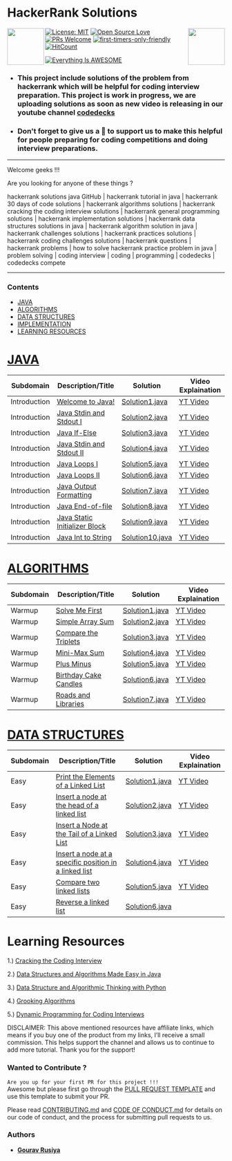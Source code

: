 # HackerRank Solutions

<p align="center">
<a  href="https://www.facebook.com/groups/codedecks">
       <img align="left" height=85 src="https://static1.squarespace.com/static/5994a0f17131a5643f407c37/t/5bf9070c0ebbe88c3392b17c/1543047009836/facebook_button.png">
   </a>
   <a href="https://www.youtube.com/c/codedecks?sub_confirmation=1">
       <img align="right" height=85 src="https://www.freepngimg.com/thumb/subscribe/4-2-subscribe-png-2.png">
   </a>
 <p/>


[![License: MIT](https://img.shields.io/badge/License-MIT-yellow.svg)](https://github.com/codedecks-in/HackerRank-Solutions/blob/master/LICENSE)
[![Open Source Love](https://badges.frapsoft.com/os/v1/open-source.svg?v=103)](https://github.com/ellerbrock/open-source-badges/)
[![PRs Welcome](https://img.shields.io/badge/PRs-welcome-brightgreen.svg?style=flat-square)](https://github.com/codedecks-in/HackerRank-Solutions/blob/master/PULL_REQUEST_TEMPLATE)
[![first-timers-only-friendly](http://img.shields.io/badge/first--timers--only-friendly-blue.svg?style=flat-square)](https://code.publiclab.org#r=all)
[![HitCount](http://hits.dwyl.com/codedecks-in/HackerRank-Solutions.svg)](http://hits.dwyl.com/codedecks-in/HackerRank-Solutions)

[![Everything Is AWESOME](https://github.com/codedecks-in/HackerRank-Solutions/blob/master/codedecks.jpg)](https://www.youtube.com/c/codedecks?sub_confirmation=1 "Everything Is AWESOME")

- ### This project include solutions of the problem from hackerrank which will be helpful for coding interview preparation. This project is work in progress, we are uploading solutions as soon as new video is releasing in our youtube channel [codedecks](https://www.youtube.com/c/codedecks?sub_confirmation=1)
- ### Don't forget to give us a 🌟 to support us to make this helpful for people preparing for coding competitions and doing interview preparations.

----------------------------
Welcome geeks !!!
<br>

Are you looking for anyone of these things ?

hackerrank solutions java GitHub | hackerrank tutorial in java | hackerrank 30 days of code solutions | hackerrank algorithms solutions | hackerrank cracking the coding interview solutions | hackerrank general programming solutions | hackerrank implementation solutions | hackerrank data structures solutions in java | hackerrank algorithm solution in java | hackerrank challenges solutions | hackerrank practices solutions | hackerrank coding challenges solutions | hackerrank questions | hackerrank problems | how to solve hackerrank practice problem in java | problem solving | coding interview | coding | programming | codedecks | codedecks compete

-----------------------------

### Contents
* [JAVA](#java)
* [ALGORITHMS](#algorithms)
* [DATA STRUCTURES](#data-structures)
* [IMPLEMENTATION](#implementation)
* [LEARNING RESOURCES](#learning-resources)


# [JAVA](https://www.hackerrank.com/domains/java)
| Subdomain    | Description/Title                                                                | Solution                                                                         | Video Explaination      |
| ---- | ---------------------------------------------------------------------- | --------------------------------------------------------------------------------------- | ----------------- |
|  Introduction  | [Welcome to Java!](https://www.hackerrank.com/challenges/welcome-to-java/problem)| [Solution1.java](./Java/welcome-to-java.java)    									    |							[YT Video](https://youtu.be/r268lvNP5OU)							       |
|  Introduction  | [Java Stdin and Stdout I](https://www.hackerrank.com/challenges/java-stdin-and-stdout-1/problem)| [Solution2.java](./Java/scanner.java)    									    |								[YT Video](https://youtu.be/r268lvNP5OU)						       |
|  Introduction  | [Java If-Else](https://www.hackerrank.com/challenges/java-if-else/problem)| [Solution3.java](./Java/java-if-else.java)    									    |	[YT Video](https://youtu.be/O0q_zZI7ccM)													       |
|  Introduction  | [Java Stdin and Stdout II](https://www.hackerrank.com/challenges/java-stdin-stdout/problem)| [Solution4.java](./Java/java_stdin_stdout_ii.java)    									    |							[YT Video](https://youtu.be/BPjNbwO02IY)							       |
|  Introduction  | [Java Loops I](https://www.hackerrank.com/challenges/java-loops-i/problem)| [Solution5.java](./Java/java-loops-i.java)    									    |							[YT Video](https://youtu.be/kfTsUFggRhI)							       |
|  Introduction  | [Java Loops II](https://www.hackerrank.com/challenges/java-loops/problem)| [Solution6.java](./Java/java-loops-ii.java)    									    |						[YT Video](https://youtu.be/jXY0GVkSMDU)							       |
|  Introduction  | [Java Output Formatting](https://www.hackerrank.com/challenges/java-output-formatting/problem)| [Solution7.java](./Java/java-output-formatting.java)    									    |						[YT Video]()							       |
|  Introduction  | [Java End-of-file](https://www.hackerrank.com/challenges/java-end-of-file/problem)| [Solution8.java](./Java/java-end-of-file.java)    									    |						[YT Video]()							       |
|  Introduction  | [Java Static Initializer Block](https://www.hackerrank.com/challenges/java-static-initializer-block/problem)| [Solution9.java](./Java/java-static-initializer-block.java)    									    |						[YT Video]()							       |
|  Introduction  | [Java Int to String](https://www.hackerrank.com/challenges/java-int-to-string/problem)| [Solution10.java](./Java/java-int-to-string.java)    									    |						[YT Video]()							       |



# [ALGORITHMS](https://www.hackerrank.com/domains/algorithms)
| Subdomain    | Description/Title                                                                | Solution                                                                         | Video Explaination      |
| ---- | ---------------------------------------------------------------------- | --------------------------------------------------------------------------------------- | ----------------- |
|  Warmup  | [Solve Me First](https://www.hackerrank.com/challenges/solve-me-first/problem)| [Solution1.java](./Algorithms/solve-me-first.java)    									    |								[YT Video](https://youtu.be/pO3lF-trL6E)						       |
|  Warmup  | [Simple Array Sum](https://www.hackerrank.com/challenges/simple-array-sum/problem)| [Solution2.java](./Algorithms/simple-array-sum.java)    									    |							[YT Video](https://youtu.be/avg_9s_39fM)							       |
|  Warmup  | [Compare the Triplets](https://www.hackerrank.com/challenges/compare-the-triplets/problem)| [Solution3.java](./Algorithms/compare-the-triplets.java)    									    |								[YT Video](https://youtu.be/46SWRZ_yFvc)						       |
|  Warmup  | [Mini-Max Sum](https://www.hackerrank.com/challenges/mini-max-sum/problem)| [Solution4.java](./Algorithms/mini-max-sum.java)    									    |								[YT Video](https://youtu.be/iL6sAbLRspM)						       |
|  Warmup  | [Plus Minus](https://www.hackerrank.com/challenges/plus-minus/problem)| [Solution5.java](./Algorithms/plus-minus.java)    									    |								[YT Video](https://youtu.be/D4S9CQU-Cx0)						       |
|  Warmup  | [Birthday Cake Candles](https://www.hackerrank.com/challenges/birthday-cake-candles)| [Solution6.java](./Algorithms/birthday-cake-candles.java)    									    |								[YT Video](https://youtu.be/B9v4jqx17dY)						       |
|  Warmup  | [Roads and Libraries](https://www.hackerrank.com/challenges/torque-and-development/problem)| [Solution7.java](./Algorithms/roadsandlibraries.java)    									    |								[YT Video]()						       |

# [DATA STRUCTURES](https://www.hackerrank.com/domains/data-structures)
| Subdomain    | Description/Title                                                                | Solution                                                                         | Video Explaination      |
| ---- | ---------------------------------------------------------------------- | --------------------------------------------------------------------------------------- | ----------------- |
|  Easy  | [Print the Elements of a Linked List](https://www.hackerrank.com/challenges/print-the-elements-of-a-linked-list/problem)| [Solution1.java](./Data-Structures/traverse-linkedlist.java)    									    |								[YT Video](https://youtu.be/KVTaQ0jy7Jw)						       |
|  Easy  | [Insert a node at the head of a linked list](https://www.hackerrank.com/challenges/insert-a-node-at-the-head-of-a-linked-list/problem)| [Solution2.java](./Data-Structures/insertAtHeadOfLinkedList.java)    									    |								[YT Video](https://youtu.be/KVTaQ0jy7Jw)
|  Easy  | [Insert a Node at the Tail of a Linked List](https://www.hackerrank.com/challenges/insert-a-node-at-the-tail-of-a-linked-list/problem)| [Solution3.java](./Data-Structures/insertAtEndOfLinkedList.java)    									    |								[YT Video](https://youtu.be/KVTaQ0jy7Jw)
|  Easy  | [Insert a node at a specific position in a linked list](https://www.hackerrank.com/challenges/insert-a-node-at-a-specific-position-in-a-linked-list/problem)| [Solution4.java](./Data-Structures/insertAtPositionOfLinkedList.java)    									    |				[YT Video](https://youtu.be/KVTaQ0jy7Jw)
|  Easy  | [Compare two linked lists](https://www.hackerrank.com/challenges/compare-two-linked-lists/problem)| [Solution5.java](./Data-Structures/compare-two-linked-lists.java) |	[YT Video](https://youtu.be/KVTaQ0jy7Jw)
|  Easy  | [Reverse a linked list](https://www.hackerrank.com/challenges/reverse-a-linked-list/problem)| [Solution6.java](./Data-Structures/reverseLinkedList.java)

# Learning Resources
1.) [Cracking the Coding Interview](https://amzn.to/3fH727G)

2.) [Data Structures and Algorithms Made Easy in Java](https://amzn.to/3fJXsRC)

3.) [Data Structure and Algorithmic Thinking with Python](https://amzn.to/30Ldczp)

4.) [Grooking Algorithms](https://amzn.to/3aeTcrV)

5.) [Dynamic Programming for Coding Interviews](https://amzn.to/31K16po)

DISCLAIMER: This above mentioned resources have affiliate links, which means if you buy one of the product from my links, I’ll receive a small commission. This helps support the channel and allows us to continue to add more tutorial. Thank you for the support!


### Wanted to Contribute ?
``Are you up for your first PR for this project !!!``
<br>
Awesome but please first go through the [PULL REQUEST TEMPLATE](https://github.com/codedecks-in/HackerRank-Solutions/blob/master/PULL_REQUEST_TEMPLATE) and use this template to submit your PR.

Please read [CONTRIBUTING.md](https://github.com/codedecks-in/HackerRank-Solutions/blob/master/CONTRIBUTING.md) and [CODE OF CONDUCT.md](https://github.com/codedecks-in/HackerRank-Solutions/blob/master/CODE_OF_CONDUCT.md) for details on our code of conduct, and the process for submitting pull requests to us.

### Authors
* **[Gourav Rusiya](https://github.com/GouravRusiya30)**
